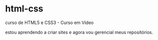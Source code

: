 # html-css
 curso de HTML5 e CSS3 - Curso em Vídeo

estou aprendendo a criar sites e agora vou gerencial meus repositórios.